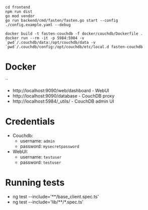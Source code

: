 
```
cd frontend 
npm run dist
go mod vendor
go run backend/cmd/fasten/fasten.go start --config ./config.example.yaml --debug

docker build -t fasten-couchdb -f docker/couchdb/Dockerfile .
docker run --rm -it -p 5984:5984 -v `pwd`/.couchdb/data:/opt/couchdb/data -v `pwd`/.couchdb/config:/opt/couchdb/etc/local.d fasten-couchdb
```

# Docker 
``

- http://localhost:9090/web/dashboard - WebUI
- http://localhost:9090/database - CouchDB proxy
- http://localhost:5984/_utils/ - CouchDB admin UI

# Credentials
- Couchdb:
  - username: `admin`
  - password: `mysecretpassword`
- WebUI: 
  - username: `testuser`
  - password: `testuser`


# Running tests

- ng test --include='**/base_client.spec.ts'    
- ng test --include='lib/**/*.spec.ts'     
